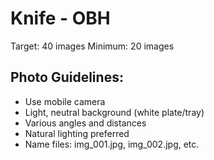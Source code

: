 # Knife - OBH

Target: 40 images
Minimum: 20 images

## Photo Guidelines:
- Use mobile camera
- Light, neutral background (white plate/tray)
- Various angles and distances
- Natural lighting preferred
- Name files: img_001.jpg, img_002.jpg, etc.
